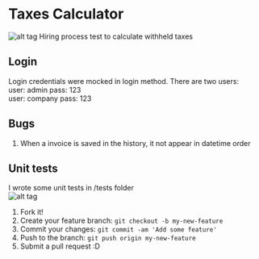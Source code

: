 # Taxes Calculator
![alt tag](https://s23.postimg.org/cn5ldd2t7/screen.png)
Hiring process test to calculate withheld taxes

## Login
Login credentials were mocked in login method. There are two users:<br>
user: admin		pass: 123<br>
user: company	pass: 123

## Bugs
1) When a invoice is saved in the history, it not appear in datetime order

## Unit tests
I wrote some unit tests in /tests folder<br>
![alt tag](https://s18.postimg.org/tvy1jpowp/tests.png)

1. Fork it!
2. Create your feature branch: `git checkout -b my-new-feature`
3. Commit your changes: `git commit -am 'Add some feature'`
4. Push to the branch: `git push origin my-new-feature`
5. Submit a pull request :D